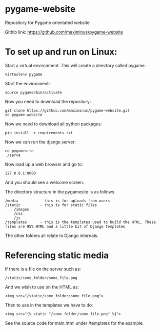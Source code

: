# pygame-website

Repository for Pygame orientated website

Githib link: https://github.com/maximinus/pygame-website


To set up and run on Linux:
===========================

Start a virtual environment. This will create a directory called pygame:

	virtualenv pygame

Start the environment:

	source pygame/bin/activate

Now you need to download the repository:

	git clone https://github.com/maximinus/pygame-website.git
	cd pygame-website

Now we need to download all python packages:

	pip install -r requirements.txt

Now we can run the django server:

	cd pygamesite
	./serve

Now load up a web browser and go to:

	127.0.0.1:8000

And you should see a welcome screen.

The directory structure in the pygamesite is as follows:

	/media			- this is for uploads from users
	/static			- this is for static files
		/images
		/css
		/js
	/templates		- this is the templates used to build the HTML. These files are 95% HTML and a little bit of Django templates

The other folders all relate to Django internals.


Referencing static media
========================

If there is a file on the server such as:

	/static/some_folder/some_file.png

And we wish to use on the HTML as:

	<img src="/static/some_folder/some_file.png">
	
Then to use in the templates we have to do:

	<img src="{% static "/some_folder/some_file.png" %}">

See the source code for main.html under /templates for the example.


